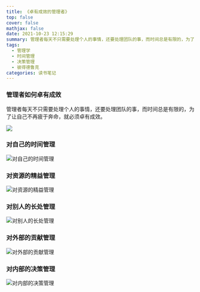 ```yaml
---
title: 《卓有成效的管理者》
top: false
cover: false
mathjax: false
date: 2021-10-23 12:15:29
summary: 管理者每天不只需要处理个人的事情，还要处理团队的事，而时间总是有限的，为了让自己不再疲于奔命，就必须卓有成效。
tags: 
  - 管理学
  - 时间管理
  - 决策管理
  - 彼得德鲁克
categories: 读书笔记
---
```


### 管理者如何卓有成效

管理者每天不只需要处理个人的事情，还要处理团队的事，而时间总是有限的，为了让自己不再疲于奔命，就必须卓有成效。

![](大纲.png)

### 对自己的时间管理

![对自己的时间管理](对自己的时间管理.png)

### 对资源的精益管理

![对资源的精益管理](对资源的精益管理.png)

### 对别人的长处管理

![对别人的长处管理](对别人的长处管理.png)

### 对外部的贡献管理

![对外部的贡献管理](对外部的贡献管理.png)

### 对内部的决策管理

![对内部的决策管理](对内部的决策管理.png)
